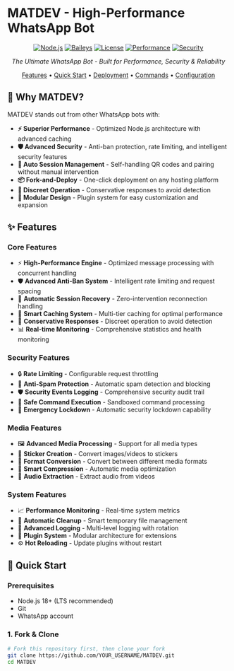 # MATDEV - High-Performance WhatsApp Bot

<div align="center">

[![Node.js](https://img.shields.io/badge/Node.js-18+-brightgreen.svg)](https://nodejs.org/)
[![Baileys](https://img.shields.io/badge/Baileys-Latest-blue.svg)](https://github.com/WhiskeySockets/Baileys)
[![License](https://img.shields.io/badge/License-MIT-green.svg)](LICENSE)
[![Performance](https://img.shields.io/badge/Performance-High-orange.svg)]()
[![Security](https://img.shields.io/badge/Security-Advanced-red.svg)]()

*The Ultimate WhatsApp Bot - Built for Performance, Security & Reliability*

[Features](#features) • [Quick Start](#quick-start) • [Deployment](#deployment) • [Commands](#commands) • [Configuration](#configuration)

</div>

## 🚀 Why MATDEV?

MATDEV stands out from other WhatsApp bots with:

- **⚡ Superior Performance** - Optimized Node.js architecture with advanced caching
- **🛡️ Advanced Security** - Anti-ban protection, rate limiting, and intelligent security features
- **🔄 Auto Session Management** - Self-handling QR codes and pairing without manual intervention
- **📦 Fork-and-Deploy** - One-click deployment on any hosting platform
- **🎯 Discreet Operation** - Conservative responses to avoid detection
- **🔧 Modular Design** - Plugin system for easy customization and expansion

## ✨ Features

### Core Features
- ⚡ **High-Performance Engine** - Optimized message processing with concurrent handling
- 🛡️ **Advanced Anti-Ban System** - Intelligent rate limiting and request spacing
- 🔄 **Automatic Session Recovery** - Zero-intervention reconnection handling
- 💾 **Smart Caching System** - Multi-tier caching for optimal performance
- 🎯 **Conservative Responses** - Discreet operation to avoid detection
- 📊 **Real-time Monitoring** - Comprehensive statistics and health monitoring

### Security Features
- 🔒 **Rate Limiting** - Configurable request throttling
- 🚫 **Anti-Spam Protection** - Automatic spam detection and blocking
- 🛡️ **Security Events Logging** - Comprehensive security audit trail
- 🔐 **Safe Command Execution** - Sandboxed command processing
- 🚨 **Emergency Lockdown** - Automatic security lockdown capability

### Media Features
- 🖼️ **Advanced Media Processing** - Support for all media types
- 🎨 **Sticker Creation** - Convert images/videos to stickers
- 🔄 **Format Conversion** - Convert between different media formats
- 📱 **Smart Compression** - Automatic media optimization
- 🎵 **Audio Extraction** - Extract audio from videos

### System Features
- 📈 **Performance Monitoring** - Real-time system metrics
- 🧹 **Automatic Cleanup** - Smart temporary file management
- 📝 **Advanced Logging** - Multi-level logging with rotation
- 🔧 **Plugin System** - Modular architecture for extensions
- ⚙️ **Hot Reloading** - Update plugins without restart

## 🚀 Quick Start

### Prerequisites
- Node.js 18+ (LTS recommended)
- Git
- WhatsApp account

### 1. Fork & Clone
```bash
# Fork this repository first, then clone your fork
git clone https://github.com/YOUR_USERNAME/MATDEV.git
cd MATDEV
